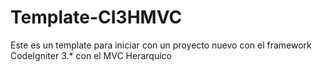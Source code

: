 # Template-CI3HMVC
Este es un template para iniciar con un proyecto nuevo con el framework CodeIgniter 3.* con el MVC Herarquico
